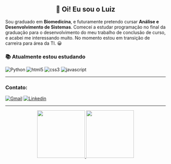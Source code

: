   <h2 align="center">👋 Oi! Eu sou o Luiz</h2>
        <p>
            Sou graduado em <b>Biomedicina</b>, e futuramente pretendo cursar <b>Análise e Desenvolvimento de Sistemas</b>.
            Comecei a estudar programação no final da graduação para o desenvolvimento do meu trabalho de conclusão de curso,
            e acabei me interessando muito. No momento estou em transição de carreira para área da TI. 😀
        </p>
            <div>
              <h3>📚 Atualmente estou estudando</h3>
              <pictures>
              <img src="https://img.shields.io/badge/PYTHON%20-%204584b6?style=for-the-badge&logo=PYTHON&logoColor=%23FFFFFF&color=4584b6" alt="Python">
              <img src="https://img.shields.io/badge/HTML5%20-%20%23e34c26?style=for-the-badge&logo=HTML5&logoColor=%23FFFFFF&color=%23e34c26" alt="html5">
              <img src="https://img.shields.io/badge/CSS3%20-%20%23264de4?style=for-the-badge&logo=CSS3&logoColor=%23FFFFFF&color=%23264de4" alt="css3">
              <img src="https://img.shields.io/badge/JAVASCRIPT%20-%20%23f0db4f?style=for-the-badge&logo=JAVASCRIPT&logoColor=%23323330&color=%23f0db4f" alt="javascript">
              </pictures> 
            </div><hr>
            <div>
              <h3>Contato:</h3>
              <a href="mailto:luizhr189@gmail.com" target="_blank"> <img src="https://img.shields.io/badge/GMAIL%20-%20%23D14836?style=for-the-badge&logo=GMAIL&logoColor=White" alt="Gmail"></a>
              <a href="https://linkedin.com/in/luizreinert" target="_blank"> <img src="https://img.shields.io/badge/LINKEDIN%20-%20%232A67F5?style=for-the-badge&logo=linkedin&logoColor=White" alt="Linkedin"> </a><hr>
            <div align="center">
                <a href="https://github.com/luizreinert">
                    <img height="150em" src="https://github-readme-streak-stats.herokuapp.com/?user=luizreinert&theme=tokyonight&hide_border=false>">
                    <img height="150em" src="https://github-readme-stats.vercel.app/api?username=luizreinert&theme=tokyonight&show_icons=true&hide_border=false&count_private=true>">
                </a>
            </div>
